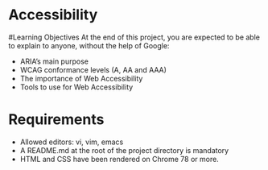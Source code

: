 # Accessibility
#Learning Objectives
At the end of this project, you are expected to be able to explain to anyone, without the help of Google:

- ARIA’s main purpose
- WCAG conformance levels (A, AA and AAA)
- The importance of Web Accessibility
- Tools to use for Web Accessibility

# Requirements
- Allowed editors: vi, vim, emacs
- A README.md at the root of the project directory is mandatory
- HTML and CSS have been rendered on Chrome 78 or more.